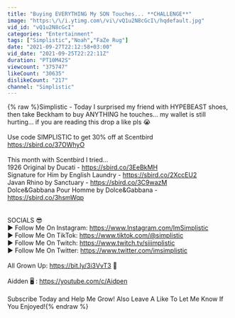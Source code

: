```yaml
---
title: "Buying EVERYTHING My SON Touches... **CHALLENGE**"
image: "https:\/\/i.ytimg.com\/vi\/vQ1u2N8cGcI\/hqdefault.jpg"
vid_id: "vQ1u2N8cGcI"
categories: "Entertainment"
tags: ["Simplistic","Noah","FaZe Rug"]
date: "2021-09-27T22:12:58+03:00"
vid_date: "2021-09-25T22:22:11Z"
duration: "PT10M42S"
viewcount: "375747"
likeCount: "30635"
dislikeCount: "217"
channel: "Simplistic"
---
```

{% raw %}Simplistic - Today I surprised my friend with HYPEBEAST shoes, then take Beckham to buy ANYTHING he touches... my wallet is still hurting... if you are reading this drop a like pls 😭<br /><br />Use code SIMPLISTIC to get 30% off at Scentbird <a rel="nofollow" target="blank" href="https://sbird.co/37OWhyO">https://sbird.co/37OWhyO</a><br /><br />This month with Scentbird I tried...<br />1926 Original by Ducati - <a rel="nofollow" target="blank" href="https://sbird.co/3EeBkMH">https://sbird.co/3EeBkMH</a><br />Signature for Him by English Laundry - <a rel="nofollow" target="blank" href="https://sbird.co/2XccEU2">https://sbird.co/2XccEU2</a><br />Javan Rhino by Sanctuary - <a rel="nofollow" target="blank" href="https://sbird.co/3C9wazM">https://sbird.co/3C9wazM</a><br />Dolce&amp;Gabbana Pour Homme by Dolce&amp;Gabbana - <a rel="nofollow" target="blank" href="https://sbird.co/3hsmWqp">https://sbird.co/3hsmWqp</a><br /><br /><br />SOCIALS 😎<br /> ► Follow Me On Instagram: <a rel="nofollow" target="blank" href="https://www.Instagram.com/ImSimplistic">https://www.Instagram.com/ImSimplistic</a><br /> ► Follow Me On TikTok: <a rel="nofollow" target="blank" href="https://www.tiktok.com/@simplistic">https://www.tiktok.com/@simplistic</a><br /> ► Follow Me On Twitch: <a rel="nofollow" target="blank" href="https://www.twitch.tv/siiimplistic">https://www.twitch.tv/siiimplistic</a> <br /> ► Follow Me On Twitter: <a rel="nofollow" target="blank" href="https://www.twitter.com/imsimplistic">https://www.twitter.com/imsimplistic</a><br /><br />All Grown Up: <a rel="nofollow" target="blank" href="https://bit.ly/3i3VvT3">https://bit.ly/3i3VvT3</a> 🎤<br /><br />Aidden 🖥 : <a rel="nofollow" target="blank" href="https://youtube.com/c/Aidpen">https://youtube.com/c/Aidpen</a><br /><br />Subscribe Today and Help Me Grow! Also Leave A Like To Let Me Know If You Enjoyed!{% endraw %}
